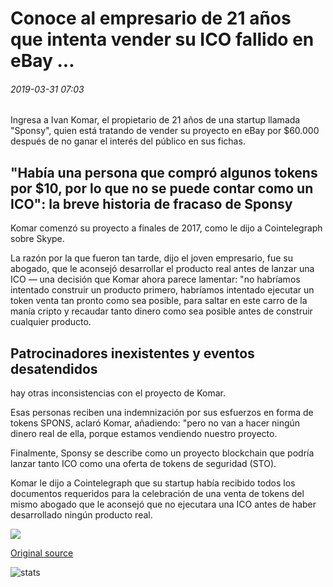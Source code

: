 # Conoce al empresario de 21 años que intenta vender su ICO fallido en eBay ...

###### 2019-03-31 07:03

Ingresa a Ivan Komar, el propietario de 21 años de una startup llamada "Sponsy", quien está tratando de vender su proyecto en eBay por $60.000 después de no ganar el interés del público en sus fichas.

## "Había una persona que compró algunos tokens por $10, por lo que no se puede contar como un ICO": la breve historia de fracaso de Sponsy

Komar comenzó su proyecto a finales de 2017, como le dijo a Cointelegraph sobre Skype.

La razón por la que fueron tan tarde, dijo el joven empresario, fue su abogado, que le aconsejó desarrollar el producto real antes de lanzar una ICO — una decisión que Komar ahora parece lamentar: "no habríamos intentado construir un producto primero, habríamos intentado ejecutar un token  venta tan pronto como sea posible, para saltar en este carro de la manía cripto y recaudar tanto dinero como sea posible antes de construir cualquier producto.

## Patrocinadores inexistentes y eventos desatendidos

hay otras inconsistencias con el proyecto de Komar.

Esas personas reciben una indemnización por sus esfuerzos en forma de tokens SPONS, aclaró Komar, añadiendo: "pero no van a hacer ningún dinero real de ella, porque estamos vendiendo nuestro proyecto.

Finalmente, Sponsy se describe como un proyecto blockchain que podría lanzar tanto ICO como una oferta de tokens de seguridad (STO).

Komar le dijo a Cointelegraph que su startup había recibido todos los documentos requeridos para la celebración de una venta de tokens del mismo abogado que le aconsejó que no ejecutara una ICO antes de haber desarrollado ningún producto real.

![](https://s3.cointelegraph.com/storage/uploads/view/3edcdb5f2ddfc62cd1d0921e5d0ae6a5.png)

[Original source](https://cointelegraph.com/news/meet-the-21-year-old-entrepreneur-trying-to-sell-his-failed-ico-on-ebay)

![stats](https://c.statcounter.com/11760860/0/a89fa40b/1/ "stats")